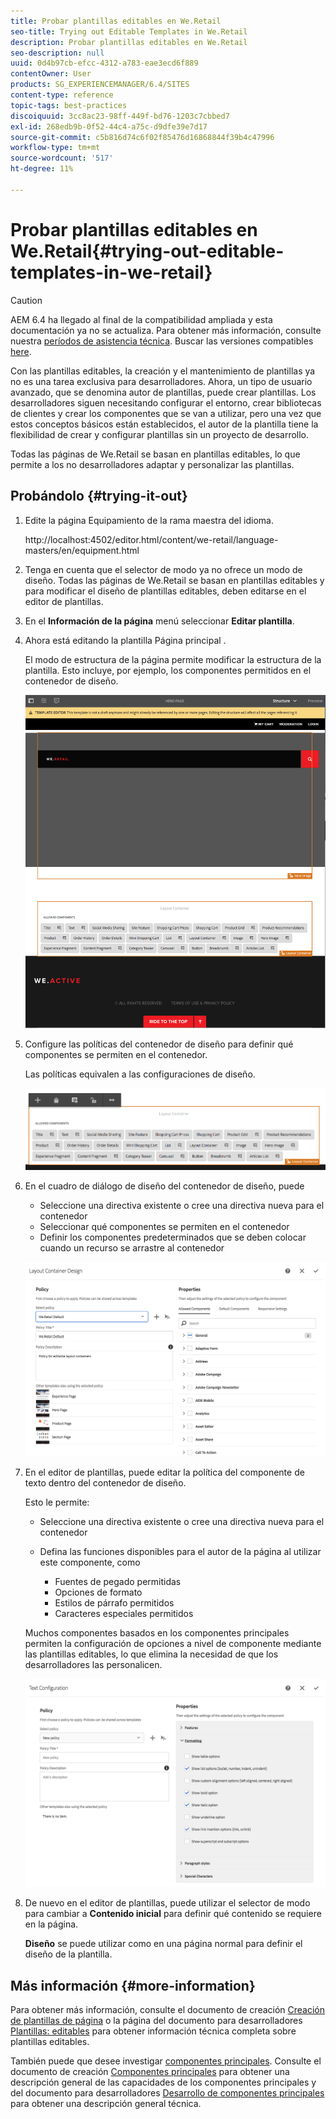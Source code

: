 ```yaml
---
title: Probar plantillas editables en We.Retail
seo-title: Trying out Editable Templates in We.Retail
description: Probar plantillas editables en We.Retail
seo-description: null
uuid: 0d4b97cb-efcc-4312-a783-eae3ecd6f889
contentOwner: User
products: SG_EXPERIENCEMANAGER/6.4/SITES
content-type: reference
topic-tags: best-practices
discoiquuid: 3cc8ac23-98ff-449f-bd76-1203c7cbbed7
exl-id: 268edb9b-0f52-44c4-a75c-d9dfe39e7d17
source-git-commit: c5b816d74c6f02f85476d16868844f39b4c47996
workflow-type: tm+mt
source-wordcount: '517'
ht-degree: 11%

---
```


# Probar plantillas editables en We.Retail{#trying-out-editable-templates-in-we-retail}

>[!CAUTION]
>
>AEM 6.4 ha llegado al final de la compatibilidad ampliada y esta documentación ya no se actualiza. Para obtener más información, consulte nuestra [períodos de asistencia técnica](https://helpx.adobe.com/es/support/programs/eol-matrix.html). Buscar las versiones compatibles [here](https://experienceleague.adobe.com/docs/).

Con las plantillas editables, la creación y el mantenimiento de plantillas ya no es una tarea exclusiva para desarrolladores. Ahora, un tipo de usuario avanzado, que se denomina autor de plantillas, puede crear plantillas. Los desarrolladores siguen necesitando configurar el entorno, crear bibliotecas de clientes y crear los componentes que se van a utilizar, pero una vez que estos conceptos básicos están establecidos, el autor de la plantilla tiene la flexibilidad de crear y configurar plantillas sin un proyecto de desarrollo.

Todas las páginas de We.Retail se basan en plantillas editables, lo que permite a los no desarrolladores adaptar y personalizar las plantillas.

## Probándolo {#trying-it-out}

1. Edite la página Equipamiento de la rama maestra del idioma.

   http://localhost:4502/editor.html/content/we-retail/language-masters/en/equipment.html

1. Tenga en cuenta que el selector de modo ya no ofrece un modo de diseño. Todas las páginas de We.Retail se basan en plantillas editables y para modificar el diseño de plantillas editables, deben editarse en el editor de plantillas.
1. En el **Información de la página** menú seleccionar **Editar plantilla**.
1. Ahora está editando la plantilla Página principal .

   El modo de estructura de la página permite modificar la estructura de la plantilla. Esto incluye, por ejemplo, los componentes permitidos en el contenedor de diseño.

   ![chlimage_1-138](assets/chlimage_1-138.png)

1. Configure las políticas del contenedor de diseño para definir qué componentes se permiten en el contenedor.

   Las políticas equivalen a las configuraciones de diseño.

   ![chlimage_1-139](assets/chlimage_1-139.png)

1. En el cuadro de diálogo de diseño del contenedor de diseño, puede

   * Seleccione una directiva existente o cree una directiva nueva para el contenedor
   * Seleccionar qué componentes se permiten en el contenedor
   * Definir los componentes predeterminados que se deben colocar cuando un recurso se arrastre al contenedor

   ![chlimage_1-140](assets/chlimage_1-140.png)

1. En el editor de plantillas, puede editar la política del componente de texto dentro del contenedor de diseño.

   Esto le permite:

   * Seleccione una directiva existente o cree una directiva nueva para el contenedor
   * Defina las funciones disponibles para el autor de la página al utilizar este componente, como

      * Fuentes de pegado permitidas
      * Opciones de formato
      * Estilos de párrafo permitidos
      * Caracteres especiales permitidos

   Muchos componentes basados en los componentes principales permiten la configuración de opciones a nivel de componente mediante las plantillas editables, lo que elimina la necesidad de que los desarrolladores las personalicen.

   ![chlimage_1-141](assets/chlimage_1-141.png)

1. De nuevo en el editor de plantillas, puede utilizar el selector de modo para cambiar a **Contenido inicial** para definir qué contenido se requiere en la página.

   **Diseño** se puede utilizar como en una página normal para definir el diseño de la plantilla.

## Más información {#more-information}

Para obtener más información, consulte el documento de creación [Creación de plantillas de página](/help/sites-authoring/templates.md) o la página del documento para desarrolladores [Plantillas: editables](/help/sites-developing/page-templates-editable.md) para obtener información técnica completa sobre plantillas editables.

También puede que desee investigar [componentes principales](/help/sites-developing/we-retail-core-components.md). Consulte el documento de creación [Componentes principales](https://experienceleague.adobe.com/docs/experience-manager-core-components/using/introduction.html?lang=es) para obtener una descripción general de las capacidades de los componentes principales y del documento para desarrolladores [Desarrollo de componentes principales](https://helpx.adobe.com/experience-manager/core-components/using/developing.html) para obtener una descripción general técnica.
